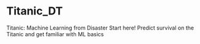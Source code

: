 # Titanic_DT
Titanic: Machine Learning from Disaster Start here! Predict survival on the Titanic and get familiar with ML basics
